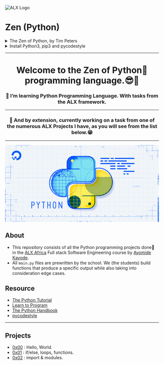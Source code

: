 <img src="https://assets.imaginablefutures.com/media/images/ALX_Logo.max-200x150.png" alt="ALX Logo" width="350">

# Zen (Python) 


<details>
<summary>The Zen of Python, by Tim Peters</summary>
<br>
Beautiful is better than ugly.<br>
Explicit is better than implicit.<br>
Simple is better than complex.<br>
Complex is better than complicated.<br>
Flat is better than nested.<br>
Sparse is better than dense.<br>
Readability counts.<br>
Special cases aren't special enough to break the rules.<br>
Although practicality beats purity.<br>
Errors should never pass silently.<br>
Unless explicitly silenced.<br>
In the face of ambiguity, refuse the temptation to guess.<br>
There should be one-- and preferably only one --obvious way to do it.<br>
Although that way may not be obvious at first unless you're Dutch.<br>
Now is better than never.<br>
Although never is often better than *right* now.<br>
If the implementation is hard to explain, it's a bad idea.<br>
If the implementation is easy to explain, it may be a good idea.<br>
Namespaces are one honking great idea -- let's do more of those!

</details>


<details>
<summary> Install Python3, pip3 and pycodestyle</summary>

- Pycodestyle is now the new standard of Python style code.

<pre>$ sudo apt-get install python3 python3-pip<br>$ pip install pycodestyle</pre>

- Confirm you have the right version.

<pre>$ pycodestyle --version<br>$</pre>

- Run it with file.

<pre>$ pycodestyle 3-print_number.py<br>$</pre>

</details>

---

# <div align="center">Welcome to the Zen of Python🐍 programming language.😎🤗</div>
### <div align="center">🌱 I’m learning Python Programming Language. With tasks from the ALX framework.</div>
---
### <div align="center">🔭 And by extension, currently working on a task from one of the numerous ALX Projects I have, as you will see from the list below.😁</div>
---
<p align="center">
   <img src="./0x00-python-hello_world/main/PYTHON-jpeg.png"/>
</p>

## About
- This repository consists of all the Python programming projects done🙂 in the [ ALX Africa](https://www.alxafrica.com/) Full stack Software Engineering course by [Ayomide Kayode](https://github.com/AyomideKayode).
- All `main.py` files are prewritten by the school. We (the students) build functions that produce a specific output while also taking into consideration edge cases.


## Resource

- [The Python Tutorial](https://docs.python.org/3/tutorial/index.html)
- [Learn to Program](https://www.youtube.com/playlist?list=PLGLfVvz_LVvTn3cK5e6LjhgGiSeVlIRwt)
- [The Python Handbook](https://www.freecodecamp.org/news/the-python-handbook/)
- [pycodestyle](https://pypi.org/project/pycodestyle/)

---

## Projects
- [0x00](./0x00-python-hello_world) : Hello, World.
- [0x01](./0x01-python-if_else_loops_functions) : if/else, loops, functions.
- [0x02](./0x02-python-import_modules) : import & modules.
